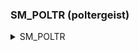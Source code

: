 ### SM_POLTR (poltergeist)

<details>
    <summary>SM_POLTR</summary>

| Parameter Name | Parameter Description | Example Value | Possible Parameters |
|---|---|---|---|
| squad_attack_algorithm |  | 1 |  |

| Parameter Name | Parameter Description | Example Value | Possible Parameters |
|---|---|---|---|
| anger_hunger_threshold |  | 0.1 |  |
| anger_loud_threshold |  | 0.7 |  |

| Parameter Name | Parameter Description | Example Value | Possible Parameters |
|---|---|---|---|
| Invisible_Energy_Restore_Velocity |  | 0.1 |  |
| Invisible_Energy_Decline_Velocity |  | 0.0 |  |
| Invisible_Energy_Critical_Value |  | 0.01 |  |
| Invisible_Energy_Activate_Value |  | 0.99 |  |
| Invisible_Energy_Aggressive_Restore_Velocity |  | 0.1 |  |

| Parameter Name | Parameter Description | Example Value | Possible Parameters |
|---|---|---|---|
| Particles_Damage |  | monsters\polter_damage |  |
| Particles_Death |  | monsters\polter_death_00 |  |
| Particles_Idle |  | monsters\polter_idle_00 |  |
| Particles_Hidden |  | monsters\polter_linza_00 |  |

;-- Delays -------------------

| Parameter Name | Parameter Description | Example Value | Possible Parameters |
|---|---|---|---|
| Delay_Flame_Min |  | 30000 |  |
| Delay_Flame_Normal |  | 30001 |  |
| Delay_Flame_Aggressive |  | 30001 |  |

| Parameter Name | Parameter Description | Example Value | Possible Parameters |
|---|---|---|---|
| Delay_Tele_Min |  | 0 |  |
| Delay_Tele_Normal |  | 100 |  |
| Delay_Tele_Aggressive |  | 10 |  |

| Parameter Name | Parameter Description | Example Value | Possible Parameters |
|---|---|---|---|
| Delay_Scare_Min |  | 30000 |  |
| Delay_Scare_Normal |  | 30001 |  |
| Delay_Scare_Aggressive |  | 30001 |  |
